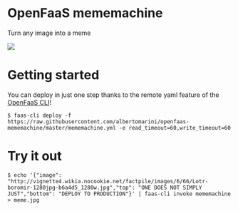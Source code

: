 # OpenFaaS mememachine

Turn any image into a meme

![](https://github.com/developius/openfaas-mememachine/raw/master/meme.jpg)

# Getting started
You can deploy in just one step thanks to the remote yaml feature of the [OpenFaaS CLI](https://github.com/openfaas/faas-cli)!

```
$ faas-cli deploy -f https://raw.githubusercontent.com/albertomarini/openfaas-mememachine/master/mememachine.yml -e read_timeout=60,write_timeout=60
```

# Try it out

```
$ echo '{"image": "http://vignette4.wikia.nocookie.net/factpile/images/6/66/Lotr-boromir-1280jpg-b6a4d5_1280w.jpg","top": "ONE DOES NOT SIMPLY JUST","bottom": "DEPLOY TO PRODUCTION"}' | faas-cli invoke mememachine > meme.jpg
```
